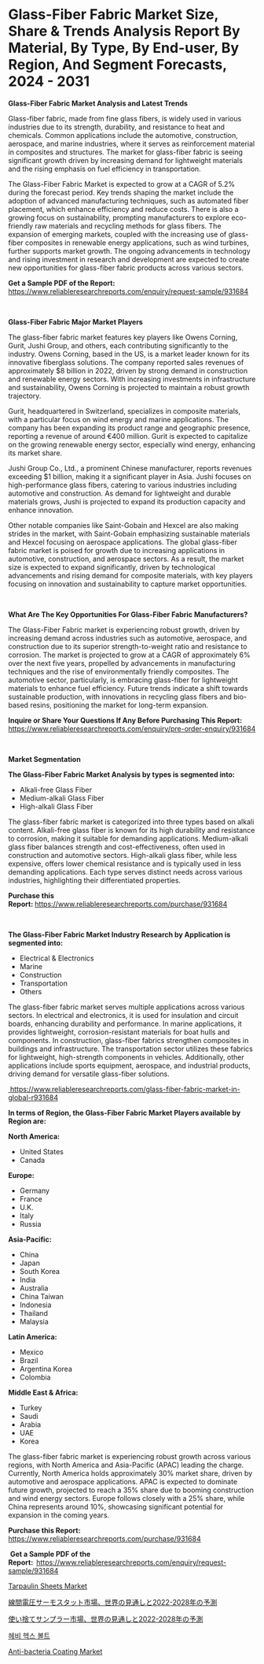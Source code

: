 <p><h1>Glass-Fiber Fabric Market Size, Share & Trends Analysis Report By Material, By Type, By End-user, By Region, And Segment Forecasts, 2024 - 2031</h1></p><p><strong>Glass-Fiber Fabric Market Analysis and Latest Trends</strong></p>
<p><p>Glass-fiber fabric, made from fine glass fibers, is widely used in various industries due to its strength, durability, and resistance to heat and chemicals. Common applications include the automotive, construction, aerospace, and marine industries, where it serves as reinforcement material in composites and structures. The market for glass-fiber fabric is seeing significant growth driven by increasing demand for lightweight materials and the rising emphasis on fuel efficiency in transportation.</p><p>The Glass-Fiber Fabric Market is expected to grow at a CAGR of 5.2% during the forecast period. Key trends shaping the market include the adoption of advanced manufacturing techniques, such as automated fiber placement, which enhance efficiency and reduce costs. There is also a growing focus on sustainability, prompting manufacturers to explore eco-friendly raw materials and recycling methods for glass fibers. The expansion of emerging markets, coupled with the increasing use of glass-fiber composites in renewable energy applications, such as wind turbines, further supports market growth. The ongoing advancements in technology and rising investment in research and development are expected to create new opportunities for glass-fiber fabric products across various sectors.</p></p>
<p><strong>Get a Sample PDF of the Report:&nbsp;</strong> <a href="https://www.reliableresearchreports.com/enquiry/request-sample/931684">https://www.reliableresearchreports.com/enquiry/request-sample/931684</a></p>
<p>&nbsp;</p>
<p><strong>Glass-Fiber Fabric Major Market Players</strong></p>
<p><p>The glass-fiber fabric market features key players like Owens Corning, Gurit, Jushi Group, and others, each contributing significantly to the industry. Owens Corning, based in the US, is a market leader known for its innovative fiberglass solutions. The company reported sales revenues of approximately $8 billion in 2022, driven by strong demand in construction and renewable energy sectors. With increasing investments in infrastructure and sustainability, Owens Corning is projected to maintain a robust growth trajectory.</p><p>Gurit, headquartered in Switzerland, specializes in composite materials, with a particular focus on wind energy and marine applications. The company has been expanding its product range and geographic presence, reporting a revenue of around €400 million. Gurit is expected to capitalize on the growing renewable energy sector, especially wind energy, enhancing its market share.</p><p>Jushi Group Co., Ltd., a prominent Chinese manufacturer, reports revenues exceeding $1 billion, making it a significant player in Asia. Jushi focuses on high-performance glass fibers, catering to various industries including automotive and construction. As demand for lightweight and durable materials grows, Jushi is projected to expand its production capacity and enhance innovation.</p><p>Other notable companies like Saint-Gobain and Hexcel are also making strides in the market, with Saint-Gobain emphasizing sustainable materials and Hexcel focusing on aerospace applications. The global glass-fiber fabric market is poised for growth due to increasing applications in automotive, construction, and aerospace sectors. As a result, the market size is expected to expand significantly, driven by technological advancements and rising demand for composite materials, with key players focusing on innovation and sustainability to capture market opportunities.</p></p>
<p>&nbsp;</p>
<p><strong>What Are The Key Opportunities For Glass-Fiber Fabric Manufacturers?</strong></p>
<p><p>The Glass-Fiber Fabric market is experiencing robust growth, driven by increasing demand across industries such as automotive, aerospace, and construction due to its superior strength-to-weight ratio and resistance to corrosion. The market is projected to grow at a CAGR of approximately 6% over the next five years, propelled by advancements in manufacturing techniques and the rise of environmentally friendly composites. The automotive sector, particularly, is embracing glass-fiber for lightweight materials to enhance fuel efficiency. Future trends indicate a shift towards sustainable production, with innovations in recycling glass fibers and bio-based resins, positioning the market for long-term expansion.</p></p>
<p><strong>Inquire or Share Your Questions If Any Before Purchasing This Report:</strong> <a href="https://www.reliableresearchreports.com/enquiry/pre-order-enquiry/931684">https://www.reliableresearchreports.com/enquiry/pre-order-enquiry/931684</a></p>
<p>&nbsp;</p>
<p><strong>Market Segmentation</strong></p>
<p><strong>The Glass-Fiber Fabric Market Analysis by types is segmented into:</strong></p>
<p><ul><li>Alkali-free Glass Fiber</li><li>Medium-alkali Glass Fiber</li><li>High-alkali Glass Fiber</li></ul></p>
<p><p>The glass-fiber fabric market is categorized into three types based on alkali content. Alkali-free glass fiber is known for its high durability and resistance to corrosion, making it suitable for demanding applications. Medium-alkali glass fiber balances strength and cost-effectiveness, often used in construction and automotive sectors. High-alkali glass fiber, while less expensive, offers lower chemical resistance and is typically used in less demanding applications. Each type serves distinct needs across various industries, highlighting their differentiated properties.</p></p>
<p><strong>Purchase this Report:&nbsp;</strong><a href="https://www.reliableresearchreports.com/purchase/931684">https://www.reliableresearchreports.com/purchase/931684</a></p>
<p>&nbsp;</p>
<p><strong>The Glass-Fiber Fabric Market Industry Research by Application is segmented into:</strong></p>
<p><ul><li>Electrical & Electronics</li><li>Marine</li><li>Construction</li><li>Transportation</li><li>Others</li></ul></p>
<p><p>The glass-fiber fabric market serves multiple applications across various sectors. In electrical and electronics, it is used for insulation and circuit boards, enhancing durability and performance. In marine applications, it provides lightweight, corrosion-resistant materials for boat hulls and components. In construction, glass-fiber fabrics strengthen composites in buildings and infrastructure. The transportation sector utilizes these fabrics for lightweight, high-strength components in vehicles. Additionally, other applications include sports equipment, aerospace, and industrial products, driving demand for versatile glass-fiber solutions.</p></p>
<p><a href="https://www.reliableresearchreports.com/glass-fiber-fabric-market-in-global-r931684">&nbsp;https://www.reliableresearchreports.com/glass-fiber-fabric-market-in-global-r931684</a></p>
<p><strong>In terms of Region, the Glass-Fiber Fabric Market Players available by Region are:</strong></p>
<p>
    <p> <strong> North America: </strong>
        <ul>
            <li>United States</li>
            <li>Canada</li>
        </ul>
        </p> 
    <p> <strong> Europe: </strong>
        <ul>
            <li>Germany</li>
            <li>France</li>
            <li>U.K.</li>
            <li>Italy</li>
            <li>Russia</li>
        </ul>
        </p> 
    <p> <strong> Asia-Pacific: </strong>
        <ul>
            <li>China</li>
            <li>Japan</li>
            <li>South Korea</li>
            <li>India</li>
            <li>Australia</li>
            <li>China Taiwan</li>
            <li>Indonesia</li>
            <li>Thailand</li>
            <li>Malaysia</li>
        </ul>
        </p> 
    <p> <strong> Latin America: </strong>
        <ul>
            <li>Mexico</li>
            <li>Brazil</li>
            <li>Argentina Korea</li>
            <li>Colombia</li>
        </ul>
        </p> 
    <p> <strong> Middle East & Africa: </strong>
        <ul>
            <li>Turkey</li>
            <li>Saudi</li>
            <li>Arabia</li>
            <li>UAE</li>
            <li>Korea</li>
        </ul>
    </p>
    </p>
<p><p>The glass-fiber fabric market is experiencing robust growth across various regions, with North America and Asia-Pacific (APAC) leading the charge. Currently, North America holds approximately 30% market share, driven by automotive and aerospace applications. APAC is expected to dominate future growth, projected to reach a 35% share due to booming construction and wind energy sectors. Europe follows closely with a 25% share, while China represents around 10%, showcasing significant potential for expansion in the coming years.</p></p>
<p><strong>Purchase this Report: </strong><a href="https://www.reliableresearchreports.com/purchase/931684">https://www.reliableresearchreports.com/purchase/931684</a></p>
<p>&nbsp;<strong>Get a Sample PDF of the Report:&nbsp;&nbsp;</strong><a href="https://www.reliableresearchreports.com/enquiry/request-sample/931684">https://www.reliableresearchreports.com/enquiry/request-sample/931684</a></p>
<p><strong></strong></p>
<p><p><a href="https://issuu.com/reportprime-2/docs/tarpaulin-sheets-market-size-2030.p_3d7763cab73654">Tarpaulin Sheets Market</a></p><p><a href="https://medium.com/@marlanamarvn/line-voltage-thermostats-market-global-outlook-and-forecast-2022-2028-market-%E3%81%AF-%E3%82%B3%E3%82%B9%E3%83%88%E7%AE%A1%E7%90%86%E3%81%A8%E5%8A%B9%E7%8E%87%E5%90%91%E4%B8%8A%E3%82%92%E5%84%AA%E5%85%88%E3%81%97%E3%81%BE%E3%81%99-811f1a495b1b">線間電圧サーモスタット市場、世界の見通しと2022-2028年の予測</a></p><p><a href="https://medium.com/@marlanamarvn/disposable-samplers-market-global-outlook-and-forecast-2022-2028-market-%E3%81%AF-%E3%82%B3%E3%82%B9%E3%83%88%E7%AE%A1%E7%90%86%E3%81%A8%E5%8A%B9%E7%8E%87%E5%90%91%E4%B8%8A%E3%82%92%E5%84%AA%E5%85%88%E3%81%97%E3%81%BE%E3%81%99-798802b4e753">使い捨てサンプラー市場、世界の見通しと2022-2028年の予測</a></p><p><a href="https://medium.com/@dazmoore2010_16676/%EC%84%B8%EA%B3%84-heavy-hex-bolts-market-%EC%9D%80-2024%EC%97%90%EC%84%9C-2031%EB%A1%9C-%EC%97%B0%ED%8F%89%EA%B7%A0-%EC%A6%9D%EA%B0%80%EC%9C%A8%EC%9D%84-%EB%B3%B4%EC%9D%BC-%EA%B2%83%EC%9C%BC%EB%A1%9C-%EC%98%88%EC%83%81%EB%90%A9%EB%8B%88%EB%8B%A4-f689a143729f">헤비 헥스 볼트</a></p><p><a href="https://github.com/LaurenShaw586/Market-Research-Report-List-1/blob/main/anti-bacteria-coating-market.md">Anti-bacteria Coating Market</a></p></p>